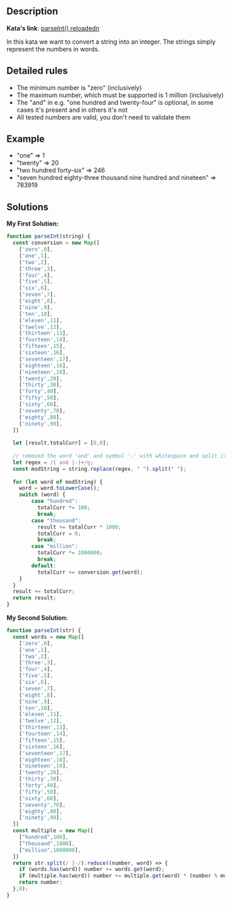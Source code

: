 ## Description

**Kata's link**: [parseInt() reloadedn](https://www.codewars.com/kata/525c7c5ab6aecef16e0001a5/javascript)

In this kata we want to convert a string into an integer. The strings simply represent the numbers in words.

## Detailed rules

* The minimum number is "zero" (inclusively)
* The maximum number, which must be supported is 1 million (inclusively)
* The "and" in e.g. "one hundred and twenty-four" is optional, in some cases it's present and in others it's not
* All tested numbers are valid, you don't need to validate them


## Example

* "one" => 1
* "twenty" => 20
* "two hundred forty-six" => 246
* "seven hundred eighty-three thousand nine hundred and nineteen" => 783919

## Solutions

**My First Solution:**


```js
function parseInt(string) {
  const conversion = new Map([
    ['zero',0],
    ['one',1],
    ['two',2],
    ['three',3],
    ['four',4],
    ['five',5],
    ['six',6],
    ['seven',7],
    ['eight',8],
    ['nine',9],
    ['ten',10],
    ['eleven',11],
    ['twelve',12],
    ['thirteen',13],
    ['fourteen',14],
    ['fifteen',15],
    ['sixteen',16],
    ['seventeen',17],
    ['eighteen',18],
    ['nineteen',19],
    ['twenty',20],
    ['thirty',30],
    ['forty',40],
    ['fifty',50],
    ['sixty',60],
    ['seventy',70],
    ['eighty',80],
    ['ninety',90],
  ])
  
  let [result,totalCurr] = [0,0];
  
  // removed the word 'and' and symbol '-' with whitespace and split it by whitespace
  let regex = /( and |-)+/g;
  const modString = string.replace(regex, " ").split(" ");
  
  for (let word of modString) {
    word = word.toLowerCase();
    switch (word) {
        case "hundred":
          totalCurr *= 100;
          break;
        case "thousand":
          result += totalCurr * 1000;
          totalCurr = 0;
          break;
        case "million":
          totalCurr *= 1000000;
          break;
        default:
          totalCurr += conversion.get(word);
    }
  }
  result += totalCurr;
  return result;
}
```

**My Second Solution:**

```js
function parseInt(str) {
  const words = new Map([
    ['zero',0],
    ['one',1],
    ['two',2],
    ['three',3],
    ['four',4],
    ['five',5],
    ['six',6],
    ['seven',7],
    ['eight',8],
    ['nine',9],
    ['ten',10],
    ['eleven',11],
    ['twelve',12],
    ['thirteen',13],
    ['fourteen',14],
    ['fifteen',15],
    ['sixteen',16],
    ['seventeen',17],
    ['eighteen',18],
    ['nineteen',19],
    ['twenty',20],
    ['thirty',30],
    ['forty',40],
    ['fifty',50],
    ['sixty',60],
    ['seventy',70],
    ['eighty',80],
    ['ninety',90],
  ])
  const multiple = new Map([
    ["hundred",100],
    ["thousand",1000],
    ["million",1000000],
  ]) 
  return str.split(/ |-/).reduce((number, word) => {
    if (words.has(word)) number += words.get(word);
    if (multiple.has(word)) number += multiple.get(word) * (number % multiple.get(word)) - (number % multiple.get(word));
    return number;
  },0);
}
```


